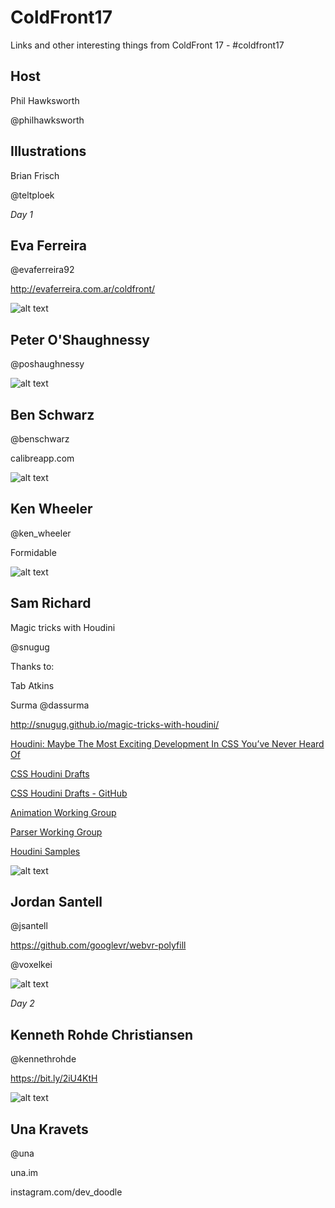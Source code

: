 # ColdFront17
Links and other interesting things from ColdFront 17 - #coldfront17

## Host
Phil Hawksworth

@philhawksworth

## Illustrations
Brian Frisch

@teltploek

_Day 1_

## Eva Ferreira
@evaferreira92

http://evaferreira.com.ar/coldfront/

![alt text][eva-illu]

## Peter O'Shaughnessy
@poshaughnessy

![alt text][peter-illu]

## Ben Schwarz
@benschwarz

calibreapp.com

![alt text][ben-illu]


## Ken Wheeler
@ken_wheeler

Formidable

![alt text][ken-illu]


## Sam Richard

Magic tricks with Houdini

@snugug

Thanks to: 

Tab Atkins

Surma @dassurma

http://snugug.github.io/magic-tricks-with-houdini/

[Houdini: Maybe The Most Exciting Development In CSS You’ve Never Heard Of](https://www.smashingmagazine.com/2016/03/houdini-maybe-the-most-exciting-development-in-css-youve-never-heard-of/)

[CSS Houdini Drafts](https://drafts.css-houdini.org/)

[CSS Houdini Drafts - GitHub](https://github.com/w3c/css-houdini-drafts)

[Animation Working Group](https://github.com/wicg/animation-worklet/)

[Parser Working Group](https://github.com/wicg/CSS-Parser-API/)

[Houdini Samples](https://github.com/googlechrome/houdini-samples)

![alt text][sam-illu]

## Jordan Santell
@jsantell

https://github.com/googlevr/webvr-polyfill

@voxelkei

![alt text][jordan-illu]

_Day 2_

## Kenneth Rohde Christiansen

@kennethrohde

https://bit.ly/2iU4KtH

![alt text][kenneth-illu]

## Una Kravets
@una

una.im

instagram.com/dev_doodle




[eva-illu]: ./img/eva-ferreira.jpg "Eva Ferreira"
[peter-illu]: ./img/peter-oshaughnessy.jpg "Peter O'Shaughnessy"
[ben-illu]: ./img/ben-schwarz.jpg "Ben Schwarz"
[ken-illu]: ./img/ken-wheeler.jpg "Ken Wheeler"
[sam-illu]: ./img/sam-richard.jpg "Sam Richard"
[jordan-illu]: ./img/jordan-santell.jpg "Jordan Santell"
[kenneth-illu]: ./img/kenneth-rohde.jpg "Kenneth Rohde Christiansen"
[eva-illu]: ./img/eva-ferreira.jpg "Eva Ferreira"
[eva-illu]: ./img/eva-ferreira.jpg "Eva Ferreira"
[eva-illu]: ./img/eva-ferreira.jpg "Eva Ferreira"
